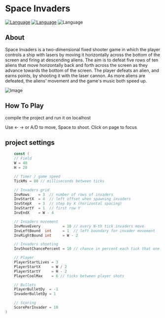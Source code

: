 # Space Invaders
[![Language](https://img.shields.io/badge/Language-Golang-blue)](https://go.dev/)
[![Language](https://img.shields.io/badge/Language-Html-orange)](https://www.w3schools.com/html/default.asp)
![Language](https://img.shields.io/badge/Type-Web_Game-black)

## About

Space Invaders is a two-dimensional fixed shooter game in which the player controls a ship with lasers by moving it horizontally across the bottom of the screen and firing at descending aliens. The aim is to defeat five rows of ten aliens that move horizontally back and forth across the screen as they advance towards the bottom of the screen. The player defeats an alien, and earns points, by shooting it with the laser cannon. As more aliens are defeated, the aliens' movement and the game's music both speed up. 

![Image](https://github.com/user-attachments/assets/b6b17595-f701-4875-8c5f-16e40a117288)

## How To Play

compile the project and run it on localhost

Use ← → or A/D to move, Space to shoot. Click on page to focus

## project settings

```go
	const (
	// Field
	W = 40
	H = 20

	// Timer / game speed
	TickMs = 80 // milliseconds between ticks

	// Invaders grid
	InvRows    = 3  // number of rows of invaders
	InvStartX  = 4  // left offset when spawning invaders
	InvStepX   = 3  // step by X (horizontal spacing)
	InvStartY  = 1  // first row Y
	InvEndX    = W - 4

	// Invaders movement
	InvMoveEvery          = 10 // every N-th tick invaders move
	InvLeftBound  int     = 1  // left boundary for invader movement
	InvRightBound int     = W - 2

	// Invaders shooting
	InvShootChancePercent = 10 // chance in percent each tick that one invader shoots

	// Player
	PlayerStartLives = 3
	PlayerStartX     = W / 2
	PlayerStartY     = H - 2
	PlayerCoolMax    = 6 // ticks between player shots

	// Bullets
	PlayerBulletDy  = -1
	InvaderBulletDy = 1

	// Scoring
	ScorePerInvader = 10
)


```
